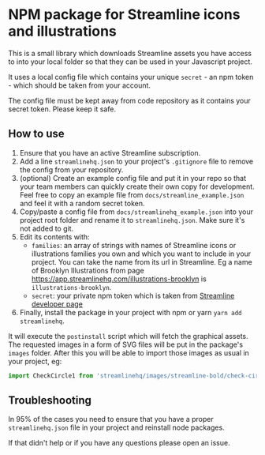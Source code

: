 # NPM package for Streamline icons and illustrations

This is a small library which downloads Streamline assets you have access to into your local folder so that they can be used in your Javascript project.

It uses a local config file which contains your unique `secret` - an npm token - which should be taken from your account.

The config file must be kept away from code repository as it contains your secret token. Please keep it safe.

## How to use

1. Ensure that you have an active Streamline subscription.
2. Add a line `streamlinehq.json` to your project's `.gitignore` file to remove the config from your repository.
3. (optional) Create an example config file and put it in your repo so that your team members can quickly create their own copy for development. Feel free to copy an example file from `docs/streamline_example.json` and feel it with a random secret token. 
4. Copy/paste a config file from `docs/streamlinehq_example.json` into your project root folder and rename it to `streamlinehq.json`. Make sure it's not added to git.
5. Edit its contents with:   
    - `families`: an array of strings with names of Streamline icons or illustrations families you own and which you want to include in your project. You can take the name from its url in Streamline. Eg a name of Brooklyn Illustrations from page https://app.streamlinehq.com/illustrations-brooklyn is `illustrations-brooklyn`.
    - `secret`: your private npm token which is taken from [Streamline developer page](https://app.streamlinehq.com/profile/developer)
6. Finally, install the package in your project with npm or yarn `yarn add streamlinehq`.

It will execute the `postinstall` script which will fetch the graphical assets. The requested images in a form of SVG files will be put in the package's `images` folder. After this you will be able to import those images as usual in your project, eg:
```jsx
import CheckCircle1 from 'streamlinehq/images/streamline-bold/check-circle-1.svg'
```

## Troubleshooting
In 95% of the cases you need to ensure that you have a proper `streamlinehq.json` file in your project and reinstall node packages.

If that didn't help or if you have any questions please open an issue.
